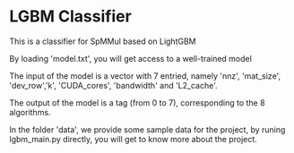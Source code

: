 # LGBM Classifier
  This is a classifier for SpMMul based on LightGBM
  
  By loading 'model.txt', you will get access to a well-trained model
  
  The input of the model is a vector with 7 entried, namely 'nnz', 'mat_size', 'dev_row','k', 'CUDA_cores', 'bandwidth' and 'L2_cache'.
  
  The output of the model is a tag (from 0 to 7), corresponding to the 8 algorithms.
  
  In the folder 'data', we provide some sample data for the project, by runing lgbm_main.py directly, you will get to know more about the project.  
  
